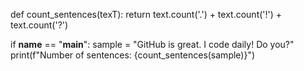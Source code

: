 def count_sentences(texT):
    return text.count('.') + text.count('!') + text.count('?')

if __name__ == "__main__":
    sample = "GitHub is great. I code daily! Do you?"
    print(f"Number of sentences: {count_sentences(sample)}")
